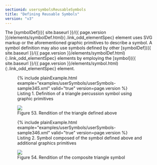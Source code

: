 ```yaml
---
sectionid: usersymbolsReusableSymbols
title: "Defining Reusable Symbols"
version: "v3"
---
```




The [symbolDef]({{ site.baseurl }}/{{ page.version }}/elements/symbolDef.html){:.link_odd_elementSpec} element uses SVG markup or the aforementioned graphic
primitives to describe a symbol. A symbol definition may also use symbols defined
by other
[symbolDef]({{ site.baseurl }}/{{ page.version }}/elements/symbolDef.html){:.link_odd_elementSpec} elements by employing the [symbol]({{ site.baseurl }}/{{ page.version }}/elements/symbol.html){:.link_odd_elementSpec}
element.

<figure class="figure">{% include plainExample.html example="examples/userSymbols/userSymbols-sample345.xml" valid="true" version=page.version %}
   
   <figcaption class="figure-caption">Listing 1. Definition of a triangle percussion symbol using graphic primitives</figcaption>
</figure>

<figure class="figure"><img src="{{ site.baseurl }}/Images/modules/usersymbols/triangle.png" class="img-responsive"><figcaption class="figure-caption">Figure 53. Rendition of the triangle defined above</figcaption>
</figure>

<figure class="figure">{% include plainExample.html example="examples/userSymbols/userSymbols-sample346.xml" valid="true" version=page.version %}
   
   <figcaption class="figure-caption">Listing 2. Symbol composed of the symbol defined above and additional graphics primitives</figcaption>
</figure>

<figure class="figure"><img src="{{ site.baseurl }}/Images/modules/usersymbols/triangleWithStick.png" class="img-responsive"><figcaption class="figure-caption">Figure 54. Rendition of the composite triangle symbol</figcaption>
</figure>
